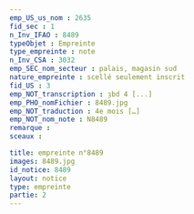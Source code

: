 ```yaml
---
emp_US_us_nom : 2635
fid_sec : 1
n_Inv_IFAO : 8489
typeObjet : Empreinte
type_empreinte : note
n_Inv_CSA : 3032
emp_SEC_nom_secteur : palais, magasin sud
nature_empreinte : scellé seulement inscrit
fid_US : 3
emp_NOT_transcription : ȝbd 4 [...]
emp_PHO_nomFichier : 8489.jpg
emp_NOT_traduction : 4e mois […]
emp_NOT_nom_note : N8489
remarque : 
sceaux :

title: empreinte n°8489
images: 8489.jpg
id_notice: 8489
layout: notice
type: empreinte
partie: 2
---
```

